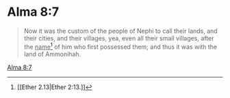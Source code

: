 # Alma 8:7

> Now it was the custom of the people of Nephi to call their lands, and their cities, and their villages, yea, even all their small villages, after the <u>name</u>[^a] of him who first possessed them; and thus it was with the land of Ammonihah.

[Alma 8:7](https://www.churchofjesuschrist.org/study/scriptures/bofm/alma/8?lang=eng&id=p7#p7)


[^a]: [[Ether 2.13|Ether 2:13.]]
